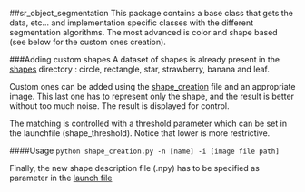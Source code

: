 ##sr_object_segmentation
This package contains a base class that gets the data, etc... and implementation specific classes with the different segmentation algorithms. The most advanced is color and shape based (see below for the custom ones creation).

###Adding custom shapes
A dataset of shapes is already present in the [shapes](shapes/dataset) directory : circle, rectangle, star, strawberry, banana and leaf. 

Custom ones can be added using the [shape_creation](shapes/shape_creation.py) file and an appropriate image. This last one has to represent only the shape, and the result is better without too much noise. The result is displayed for control.

The matching is controlled with a threshold parameter which can be set in the launchfile (shape_threshold). Notice that lower is more restrictive.


####Usage
`python shape_creation.py -n [name] -i [image file path]`

Finally, the new shape description file (.npy) has to be specified as parameter in the [launch file](sr_object_tracking/launch/tracking.launch)

